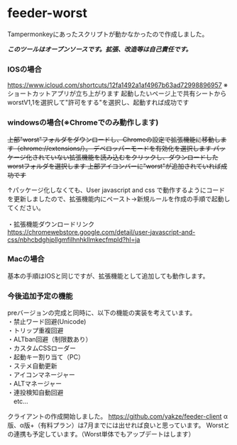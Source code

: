 # feeder-worst　
Tampermonkeyにあったスクリプトが動かなかったので作成しました。


***このツールはオープンソースです。拡張、改造等は自己責任です。***
### IOSの場合
https://www.icloud.com/shortcuts/12fa1492a1af4967b63ad72998896957
※ショートカットアプリが立ち上がります
起動したいページ上で共有シートからworstV1,1を選択して"許可をする"を選択し、起動すれば成功です
### windowsの場合(※Chromeでのみ動作します)
~~上部"worst"フォルダをダウンロードし、Chromeの設定で拡張機能に移動します（chrome://extensions/）。
デベロッパーモードを有効化を選択します
パッケージ化されていない拡張機能を読み込むをクリックし、ダウンロードしたworstフォルダを選択します
上部アイコンバーに"worst"が追加されていれば成功です~~

↑パッケージ化しなくても、User javascript and css で動作するようにコードを更新しましたので、拡張機能内にペースト→新規ルールを作成の手順で起動してください。
<br>
<br>
・拡張機能ダウンロードリンク　<https://chromewebstore.google.com/detail/user-javascript-and-css/nbhcbdghjpllgmfilhnhkllmkecfmpld?hl=ja>
### Macの場合
基本の手順はIOSと同じですが、拡張機能として追加しても動作します。
### 今後追加予定の機能
preバージョンの完成と同時に、以下の機能の実装を考えています。
<br>・禁止ワード回避(Unicode)
<br>
・トリップ重複回避
<br>
・ALTban回避（制限数あり） 
<br>・カスタムCSSローダー  <br>
・起動キー割り当て（PC）
<br>・ステメ自動更新  <br>
・アイコンマネージャー  
・ALTマネージャー  
・連投検知自動回避  
　etc…

クライアントの作成開始しました。
<https://github.com/yakze/feeder-client>
α版、α版+（有料プラン）は7月までには出せれば良いと思っています。
Worstとの連携も予定しています。（Worst単体でもアップデートはします）
